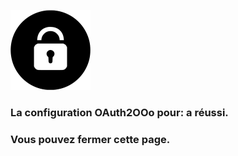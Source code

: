 ![OAuth2OOo logo](OAuth2OOo.png)

### La configuration OAuth2OOo pour: <span id="user"></span> a réussi.

### Vous pouvez fermer cette page.

<script type="module" src="./oauth2.js"></script>
